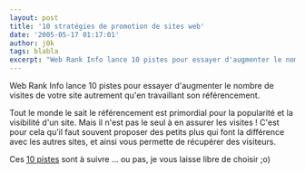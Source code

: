 ```yaml
---
layout: post
title: '10 stratégies de promotion de sites web'
date: '2005-05-17 01:17:01'
author: j0k
tags: blabla
excerpt: "Web Rank Info lance 10 pistes pour essayer d'augmenter le nombre de visites de votre site autrement qu'en travaillant son référencement.     \nTout le monde le sait le référencement est primordial pour la popularité et la visibilité d'un site. Mais il n'est pas le seul à en assurer les visites !   C'est pour cela qu'il faut souvent proposer des petits plus      …"
---
```


Web Rank Info lance 10 pistes pour essayer d'augmenter le nombre de visites de votre site autrement qu'en travaillant son référencement.

Tout le monde le sait le référencement est primordial pour la popularité et la visibilité d'un site. Mais il n'est pas le seul à en assurer les visites !   C'est pour cela qu'il faut souvent proposer des petits plus qui font la différence avec les autres sites, et ainsi vous permette de récupérer des visiteurs.

Ces [10 pistes](http://www.webrankinfo.com/actualites/200505-strategies-promotion-web.htm) sont à suivre ... ou pas, je vous laisse libre de choisir ;o)
